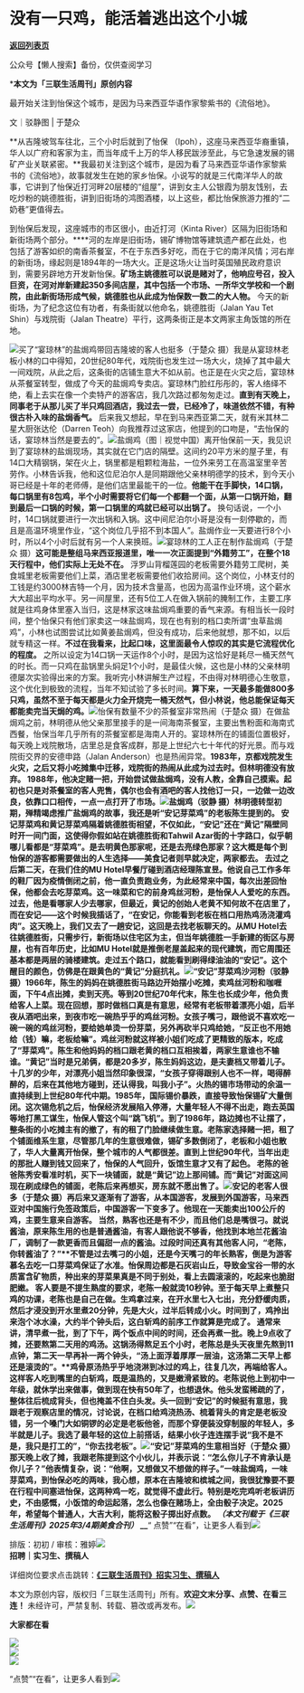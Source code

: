 # 没有一只鸡，能活着逃出这个小城

[**返回列表页**](/gzh/三联生活周刊)

公众号【懒人搜索】备份，仅供查阅学习

***本文为「三联生活周刊」原创内容**  
  
最开始关注到怡保这个城市，是因为马来西亚华语作家黎紫书的《流俗地》。  
  
文｜驳静图 | 于楚众

**从吉隆坡驾车往北，三个小时后就到了怡保
（Ipoh），这座马来西亚华裔重镇，华人以广府和客家为主，而当年成千上万的华人移民跋涉至此，与它急速发展的锡矿产业关联紧密。**我最初关注到这个城市，是因为看了马来西亚华语作家黎紫书的《流俗地》，故事就发生在她的家乡怡保。小说写的就是三代南洋华人的故事，它讲到了怡保近打河畔20层楼的“组屋”，讲到女主人公银霞为朋友饯别，去吃炒粉的姚德胜街，讲到旧街场的鸿图酒楼，以上这些，都比怡保旅游力推的“二奶巷”更值得去。

到怡保后发现，这座城市的市区很小，由近打河（Kinta
River）区隔为旧街场和新街场两个部分。****河的左岸是旧街场，锡矿博物馆等建筑遗产都在此处，也包括了游客如织的南香茶餐室，不在于东西多好吃，而在于它的南洋风情；河右岸的新街场，缘起则是1894年的一场大火。正是这场火让当时英国殖民政府意识到，需要另辟地方开发新怡保。**矿场主姚德胜可以说是赌对了，他响应号召，投入巨资，在河对岸新建起350多间店屋，其中包括一个市场、一所华文学校和一个剧院，由此新街场形成气候，姚德胜也从此成为怡保数一数二的大人物。**
今天的新街场，为了纪念这位有功者，有条街就以他命名，姚德胜街（Jalan Yau Tet Shin）与戏院街（Jalan
Theatre）平行，这两条街正是本文两家主角饭馆的所在地。

![](https://mmbiz.qpic.cn/sz_mmbiz_jpg/XnMeqb0xcz59XWeJFheV8K1symTwOqGGr4F1xelmolibQI5VrcLRLqiczv5dDNEeYb8UicIqYygRjejMibwxBkiaWuw/640?wx_fmt=jpeg)买了“宴琼林”的盐焗鸡带回吉隆坡的客人也挺多（于楚众
摄）我是从宴琼林老板小林的口中得知，20世纪80年代，戏院街也发生过一场大火，烧掉了其中最大一间戏院，从此之后，这条街的店铺生意大不如从前。也正是在火灾之后，宴琼林从茶餐室转型，做成了今天的盐焗鸡专卖店。宴琼林门脸红彤彤的，客人络绎不绝，看上去实在像一个卖特产的游客店，我几次路过都匆匆走过。**直到有天晚上，同事老于从那儿买了半只鸡回酒店，我过去一尝，已经冷了，味道依然不错，有种很古朴入味的盐焗香气。**
后来我又想起，早在到马来西亚第二天，就有米其林二星大厨张达伦（Darren
Teoh）向我推荐过这家店，他提到的口吻是，“去怡保的话，宴琼林当然是要去的”。![](https://mmbiz.qpic.cn/mmbiz_jpg/c2Sib3Mp7pONjuiaIib9cIDzTiazMFvdFBav9nxmYInE1qSAdJWVQoicDNXqMVZaw7uhPTI4vPS4H0PsfrX76UTY57w/640?wx_fmt=jpeg&from;=appmsg)盐焗鸡（图｜视觉中国）离开怡保前一天，我见识到了宴琼林的盐焗现场，其实就在它门店的隔壁。这间约20平方米的屋子里，有14口大精钢锅，架在火上，锅里都是粗颗粒海盐，一位外来劳工在高温室里辛苦劳作。小林告诉我，他和这位尼泊尔人是同期跟他父亲林明德学的技术，到今天小哥已经是十年的老师傅，是他们店里最能干的一位。**他能干在手脚快，14口锅，每口锅里有8包鸡，半个小时需要将它们每一个都翻一个面，从第一口锅开始，翻到最后一口锅的时候，第一口锅里的鸡就已经可以出锅了。**
换句话说，一个小时，14口锅就要进行一次出锅和入锅。这中间尼泊尔小哥是没有一刻停歇的，而且是高温环境里作业，“这个岗位几乎招不到本国人”。盐焗作业一天要进行8个小时，所以4个小时后就有另一个人来换班。![](https://mmbiz.qpic.cn/sz_mmbiz_jpg/XnMeqb0xcz59XWeJFheV8K1symTwOqGG5HciaXOibqEfJJdpQX32eG5nUQtsIcO5mFmia3wutRGcEibhhM1JZ9aBGA/640?wx_fmt=jpeg)宴琼林的工人正在制作盐焗鸡（于楚众
摄）**这可能是整组马来西亚报道里，唯一一次正面提到“外籍劳工”，在整个18天行程中，他们实际上无处不在。**
浮罗山背榴莲园的老板需要外籍劳工爬树，美食城里老板需要他们上菜，酒店里老板需要他们收拾房间。这个岗位，小林支付的工钱是约3000林吉特一个月，因为技术含量高，也因为高温作业环境，这个薪水大大超出平均水平。另一间屋里，还有5位工人在做入锅前的腌制工作，主要工序就是往鸡身体里塞入当归，这是林家这味盐焗鸡重要的香气来源。有相当长一段时间，整个怡保只有他们家卖这一味盐焗鸡，现在也有别的档口卖所谓“虫草盐焗鸡”，小林也试图尝试比如黄姜盐焗鸡，但没有成功，后来他就想，那不如，以后就专精这一样。**不过在我看来，比起口味，这里面最令人惊叹的其实是它流程优化的程度。**
之所以设定为14口锅一天运作8个小时，是因为这恰好是耗尽一桶天然气的时长。而一只鸡在盐锅里头焖足1个小时，是最佳火候，这也是小林的父亲林明德屡次实验得出来的方案。我听完小林讲解生产过程，不由得对林明德心生敬意，这个优化到极致的流程，当年不知试验了多长时间。**算下来，一天最多能做800多只鸡，虽然不至于每天都是火力全开烧完一桶天然气，但小林说，他总能保证每天都能卖完当天焗的鸡。**![](https://mmbiz.qpic.cn/sz_mmbiz_jpg/XnMeqb0xcz59XWeJFheV8K1symTwOqGGQb187t9kHjBaWSn9YME5zeb6BkyVcuzECtxhaySXAeTRwWFY8VC1eg/640?wx_fmt=jpeg)怡保有数量不少的茶餐室非常热闹（于楚众
摄）在做盐焗鸡之前，林明德从他父亲那里接手的是一间海南茶餐室，主要出售粉面和海南式西餐，怡保当年几乎所有的茶餐室都是海南人开的。宴琼林所在的铺面位置极好，每天晚上戏院散场，店里总是食客成群，那是上世纪六七十年代的好光景。而与戏院街交界的安德申路（Jalan
Anderson）也是热闹异常。**1983年，京都戏院发生火灾，之后又将小吃摊集中迁移，戏院街的热闹从此成为过去时。****但林明德没有放弃。**
1988年，他决定赌一把，开始尝试做盐焗鸡，没有人教，全靠自己摸索。起初也只是对茶餐室的客人兜售，偶尔也会有酒吧的客人找他订一只，一边做一边改良，依靠口口相传，一点一点打开了市场。![](https://mmbiz.qpic.cn/mmbiz_jpg/c2Sib3Mp7pONjuiaIib9cIDzTiazMFvdFBavsEjFMGNBooKuwL6u1UKpdpHv3mdk1iakThaZrkJibmHqw5Njq26KRwcw/640?wx_fmt=jpeg&from;=appmsg)盐焗鸡（驳静
摄）**林明德转型初期，殚精竭虑推广盐焗鸡的故事，我还是听“安记芽菜鸡”的老板陈生提到的。**
安记芽菜鸡和黄记芽菜鸡隔着姚德胜街相望，不仅如此，“安记”还在“黄记”隔壁同时开一间门面，这使得你假如站在姚德胜街和Tahwil
Azar街的十字路口，似乎朝哪儿看都是“芽菜鸡”。**是去明黄色那家呢，还是去亮绿色那家？这大概是每个到怡保的游客都需要做出的人生选择——美食记者则早就决定，两家都去。**
去过之后第二天，在我们住的MU
Hotel早餐厅碰到酒店经理陈宣昱。他说自己工作多年的鞋厂因为疫情倒闭之前，他一直负责跑业务，为此经常来中国，每次出差回怡保，他都会去吃芽菜鸡。**这一味菜和它的前身鸡丝河粉，是怡保人人爱吃的东西。**
过去，他是看哪家人少去哪家，但最近，黄记的创始人老黄不知何故不在店里了，而在安记——这个时候我插话了，“在安记，你能看到老板在档口用热鸡汤浇灌鸡肉”。这天晚上，我们又去了一趟安记，这回是去找老板聊天的。****从MU
Hotel去往姚德胜街，只需步行，新街场以住宅区为主，但当年姚德胜一手新建的街区与房屋，也有百年历史，比如MU
Hotel就是推倒老屋盖起来的现代建筑，而它周围还基本都是两层的骑楼建筑。走过五个路口，就能看到刷得绿油油的“安记”。**这个醒目的颜色，仿佛是在跟黄色的“黄记”分庭抗礼。**![](https://mmbiz.qpic.cn/mmbiz_jpg/c2Sib3Mp7pONjuiaIib9cIDzTiazMFvdFBavU6RxYoTMppgicKRDKEhOhXmDAYFthB2SnaWVxQzW8es08N1oLYLOjcA/640?wx_fmt=jpeg&from;=appmsg)“安记”芽菜鸡沙河粉（驳静
摄）1966年，陈生的妈妈在姚德胜街马路边开始摆小吃摊，卖鸡丝河粉和咖喱面，下午4点出摊，卖到天亮。等到20世纪70年代末，陈生也长成少年，他负责给客人上菜。现在回想，那时做档口真是有意思，经常有老板带着漂亮小姐，后半夜从酒吧出来，到夜市吃一碗热乎乎的鸡丝河粉。女孩子嘴刁，跟他说不喜欢吃一碗一碗的鸡丝河粉，要给她单烫一份芽菜，另外再砍半只鸡给她，“反正也不用她给（钱）嘛，老板给嘛”。鸡丝河粉就这样被小姐们吃成了更精致的版本，吃成了“芽菜鸡”。陈生和他妈妈的档口跟老黄的档口互相挨着，两家生意谁也不输谁。“黄记”当时是兄弟俩，都是20多岁，陈生妈妈这边，是夫妻档又带着儿子。十几岁的少年，对漂亮小姐当然印象很深，“女孩子穿得跟别人也不一样，喝得醉醉的，后来在其他地方碰到，还认得我，叫我小子”。火热的锡市场带动的余温一直持续到上世纪80年代中期。1985年，国际锡价暴跌，直接导致怡保锡矿大量倒闭。这次锡危机之后，怡保经济发展陷入停滞，大量年轻人不得不出走，跑去英国等地打黑工谋生，怡保人管这个叫“跳飞机”。到了1986年，路边摊也不让摆了，整条街的小吃摊主有的撤了，有的租了门脸继续做生意。老陈家选择赌一把，租了个铺面维系生意，尽管那几年的生意很难做，锡矿多数倒闭了，老板和小姐也散了，华人大量离开怡保，整个城市的人气都很差。**直到上世纪90年代，当年出走的那批人赚到钱又回来了，怡保的人气回升，饭馆生意才又有了起色。**
老陈的爸爸陈秀安看准时机，买下一块铺面，就是“黄记”边上那间铺。而“黄记”对面这间现在刷成绿色的铺面，老陈后来再想买，房东就不愿出售了。![](https://mmbiz.qpic.cn/sz_mmbiz_jpg/XnMeqb0xcz59XWeJFheV8K1symTwOqGGZlZzy4zdF7DkhZgXB52VrTgvCLovHDrV9Pe6MyRgWaxNsq84oGWGKQ/640?wx_fmt=jpeg)安记的老客人很多（于楚众
摄）再后来又逐渐有了游客，从本国游客，发展到外国游客，马来西亚对中国施行免签政策后，中国游客一下变多了。**他现在一天能卖出100公斤的鸡，主要生意来自游客。**
当然，熟客也还是有不少，而且他们总是嘴很刁。就说酱油，原来陈生用的也是普通酱油，有客人跟他说不够香，他找到本地兰花酱油厂，调制了一款更香而且偏甜一点的酱油。过段时间还真有其他客人问，“老陈，你转酱油了？”**不管是过去嘴刁的小姐，还是今天嘴刁的年长熟客，倒是为游客慕名去吃一口芽菜鸡保证了水准。****怡保周边都是石灰岩山丘，导致金宝谷一带的水质富含矿物质，种出来的芽菜果真是不同于别处，看上去圆滚滚的，吃起来也脆甜肥嫩。**
客人要是不提生熟度的要求，老陈一般就烫10秒钟。至于每天早上煮整只鸡的功课，老陈也是自己在做。生鸡拿过来，在开水里七入七出，充分舒缓肉质，然后才浸没到开水里煮20分钟，先是大火，过半后转成小火。**时间到了，鸡拎出来泡个冰水澡，大约半个钟头后，这白斩鸡的前序工作就算是完成了。**
通常来讲，清早煮一批，到了下午，两个饭点中间的时间，还会再煮一批。晚上9点收了摊，还要熬第二天用的鸡汤。这锅汤得熬足五个小时，老陈总是头天夜里先熬到11点钟，第二天一早再补一两个钟头，“汤上面浮着厚厚一层油，这汤第二天早上都还是滚烫的”。**鸡****骨原汤热乎乎地浇淋到冰过的鸡上，往复几次，再端给客人。**
这样客人吃到嘴里的白斩鸡，既是温热的，又是嫩滑紧致的。老陈说他上到初中一年级，就休学出来做事，做到现在快有50年了，也想退休。他头发蛮稀疏的了，整体往后梳成背头，但也掩盖不住白头发。头一回到“安记”的时候挺有意思，我跟老于观察店里的情况，讨论说，在档口给鸡浇热汤、梳着背头的肯定是老板没错，另一个嗓门大如铜锣的必定是老板他爸，而那个穿便装没穿制服的年轻人，多半就是儿子。我选了最年轻的这位上前搭话，结果小伙子连连摆手说“我不是不是，我只是打工的”，“你去找老板”。![](https://mmbiz.qpic.cn/sz_mmbiz_jpg/XnMeqb0xcz59XWeJFheV8K1symTwOqGGF72aGWDun3gaagNyvW3gLub8PnMeE1vARKxRmEtFmt3KPhjdh3SZNg/640?wx_fmt=jpeg)“安记”芽菜鸡的生意相当好（于楚众
摄）那天晚上收了摊，我跟老陈提到这个小伙儿，并表示说：“怎么你儿子不肯承认是你儿子？”他表情复杂，说：“他啊，又想做又不想做的样子。”一味盐焗鸡，一味芽菜鸡，到怡保必吃的两味，我心想，原本在吉隆坡和槟城之间，我很犹豫要不要在行程中间塞进怡保，这两种鸡一吃，就觉得不虚此行。特别是吃完鸡听老板讲历史，不由感慨，小饭馆的命运起落，怎么也像在赌场上，全由骰子决定。**2025年，希望每个普通人，大吉大利，能将这骰子掷出好点数。**
_（本文刊载于《三联生活周刊》2025年3/4期美食合刊）_** __**“
点赞”“在看”，让更多人看到![](https://mmbiz.qpic.cn/mmbiz_gif/c2Sib3Mp7pON9hkSZwdTibRHNZSMPyiapUCHJwlyoZVBC3SfmPmF0VKjkm3NiaToQloHFJ6icyicqZnqgXp6pSQJt5gg/640?wx_fmt=gif&from;=appmsg&wxfrom;=5&wx;_lazy=1&tp;=wxpic)  
  
  
  
  
  
排版：初初 /
审核：雅婷![](https://mmbiz.qpic.cn/mmbiz_jpg/c2Sib3Mp7pOOSFlua3GahTeFQUHetvZ192AhIGybb2nLXMrkBW0YwHTOribHvGSkA3WjbRD7GCEa1PdicK7dasOMg/640?wx_fmt=other&from;=appmsg&tp;=webp&wxfrom;=5&wx;_lazy=1&wx;_co=1)  
**招聘｜实习生、撰稿人**  

详细岗位要求点击跳转：**[《三联生活周刊》招实习生、撰稿人](http://mp.weixin.qq.com/s?__biz=MTc5MTU3NTYyMQ==&mid=2651136871&idx=3&sn=f1c0777fe9d31881e5dfca68ebc2937f&chksm=5907324d6e70bb5b3546dfe1c7b31b5fe05664bebbf36356ba9a1a352e0678444cad62875ad4&scene=21#wechat_redirect)**

本文为原创内容，版权归「三联生活周刊」所有。**欢迎文末分享、点赞、在看三连！**
未经许可，严禁复制、转载、篡改或再发布。![](https://mmbiz.qpic.cn/sz_mmbiz_png/Gg7Qtoh7Aic9ZTmAdCc80b4nD7xicgPt863QWU7oNswDx19XrjfTtSl8QwatY2EEZGuNd1WRRiapDZjcDhTnNYmBg/640?wx_fmt=png&retryload;=1&wxfrom;=5&wx;_lazy=1&wx;_co=1&tp;=wxpic)

**大家都在看**

  
[![](https://mmbiz.qpic.cn/mmbiz_jpg/c2Sib3Mp7pONjuiaIib9cIDzTiazMFvdFBavJISWIic6biaMBic5ssSB4cQpicsKIic60Svzhwg6KZY9XZCdCdicPcOudhgA/640?wx_fmt=jpeg&from;=appmsg&tp;=wxpic&wxfrom;=5&wx;_lazy=1&wx;_co=1)](https://mp.weixin.qq.com/s?__biz=MTc5MTU3NTYyMQ==&mid=2651497629&idx=2&sn=6a5c87ab9b740702f81a04649e8215be&scene=21#wechat_redirect)  
![](https://mmbiz.qpic.cn/sz_mmbiz_png/Gg7Qtoh7Aic9ZTmAdCc80b4nD7xicgPt86k1kgpU51hWCHjV92ryhVW35PLCvLhxLw9XDhXjgeDyZhHSx5EbRcfg/640?wx_fmt=png&retryload;=2&wxfrom;=5&wx;_lazy=1&wx;_co=1&tp;=wxpic)  
[![](https://mmbiz.qpic.cn/mmbiz_jpg/c2Sib3Mp7pONuwrdetOsWUZLdDE1J39mLibBBe0vPzCKS1topq8p9JgG9O86KDCNS3SZl7Paa1d80gvHIBg9C0cw/640?wx_fmt=jpeg&from;=appmsg&wxfrom;=5&wx;_lazy=1&wx;_co=1&tp;=wxpic)]()  
  
  
“点赞”“在看”，让更多人看到![](https://mmbiz.qpic.cn/mmbiz_gif/c2Sib3Mp7pON9hkSZwdTibRHNZSMPyiapUCHJwlyoZVBC3SfmPmF0VKjkm3NiaToQloHFJ6icyicqZnqgXp6pSQJt5gg/640?wx_fmt=gif&from;=appmsg&wxfrom;=5&wx;_lazy=1&tp;=wxpic)  

